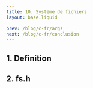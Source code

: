 ```yaml
---
title: 10. Système de fichiers
layout: base.liquid

prev: /blog/c-fr/args
next: /blog/c-fr/conclusion
---
```


## 1. Definition

## 2. fs.h
